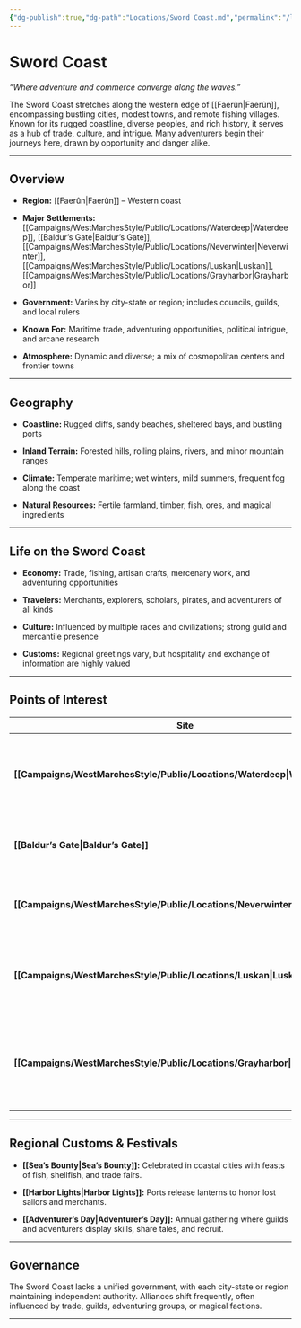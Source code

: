 ```yaml
---
{"dg-publish":true,"dg-path":"Locations/Sword Coast.md","permalink":"/locations/sword-coast/","tags":["sword-coast","location"],"dgShowFileTree":true}
---
```


# **Sword Coast**

_“Where adventure and commerce converge along the waves.”_

The Sword Coast stretches along the western edge of [[Faerûn\|Faerûn]], encompassing bustling cities, modest towns, and remote fishing villages. Known for its rugged coastline, diverse peoples, and rich history, it serves as a hub of trade, culture, and intrigue. Many adventurers begin their journeys here, drawn by opportunity and danger alike.

---

## Overview

- **Region:** [[Faerûn\|Faerûn]] – Western coast
    
- **Major Settlements:** [[Campaigns/WestMarchesStyle/Public/Locations/Waterdeep\|Waterdeep]], [[Baldur’s Gate\|Baldur’s Gate]], [[Campaigns/WestMarchesStyle/Public/Locations/Neverwinter\|Neverwinter]], [[Campaigns/WestMarchesStyle/Public/Locations/Luskan\|Luskan]], [[Campaigns/WestMarchesStyle/Public/Locations/Grayharbor\|Grayharbor]]
    
- **Government:** Varies by city-state or region; includes councils, guilds, and local rulers
    
- **Known For:** Maritime trade, adventuring opportunities, political intrigue, and arcane research
    
- **Atmosphere:** Dynamic and diverse; a mix of cosmopolitan centers and frontier towns
    

---

## Geography

- **Coastline:** Rugged cliffs, sandy beaches, sheltered bays, and bustling ports
    
- **Inland Terrain:** Forested hills, rolling plains, rivers, and minor mountain ranges
    
- **Climate:** Temperate maritime; wet winters, mild summers, frequent fog along the coast
    
- **Natural Resources:** Fertile farmland, timber, fish, ores, and magical ingredients
    

---

## Life on the Sword Coast

- **Economy:** Trade, fishing, artisan crafts, mercenary work, and adventuring opportunities
    
- **Travelers:** Merchants, explorers, scholars, pirates, and adventurers of all kinds
    
- **Culture:** Influenced by multiple races and civilizations; strong guild and mercantile presence
    
- **Customs:** Regional greetings vary, but hospitality and exchange of information are highly valued
    

---

## Points of Interest

|Site|Description|
|---|---|
|**[[Campaigns/WestMarchesStyle/Public/Locations/Waterdeep\|Waterdeep]]**|The “City of Splendors,” largest trade hub with thriving markets and intrigue.|
|**[[Baldur’s Gate\|Baldur’s Gate]]**|Fortified port city; center of commerce and political scheming.|
|**[[Campaigns/WestMarchesStyle/Public/Locations/Neverwinter\|Neverwinter]]**|Renowned for craftsmanship and reconstruction after calamity.|
|**[[Campaigns/WestMarchesStyle/Public/Locations/Luskan\|Luskan]]**|Pirate haven and mercenary hub, infamous for lawlessness and danger.|
|**[[Campaigns/WestMarchesStyle/Public/Locations/Grayharbor\|Grayharbor]]**|Modest harbor town known for maritime trade, scholarly pursuits, and foggy streets.|

---

## Regional Customs & Festivals

- **[[Sea’s Bounty\|Sea’s Bounty]]:** Celebrated in coastal cities with feasts of fish, shellfish, and trade fairs.
    
- **[[Harbor Lights\|Harbor Lights]]:** Ports release lanterns to honor lost sailors and merchants.
    
- **[[Adventurer’s Day\|Adventurer’s Day]]:** Annual gathering where guilds and adventurers display skills, share tales, and recruit.
    

---

## Governance

The Sword Coast lacks a unified government, with each city-state or region maintaining independent authority. Alliances shift frequently, often influenced by trade, guilds, adventuring groups, or magical factions.

---


